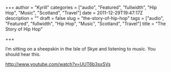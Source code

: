 +++
author = "Kyrill"
categories = ["audio", "Featured", "fullwidth", "Hip Hop", "Music", "Scotland", "Travel"]
date = 2011-12-29T19:47:17Z
description = ""
draft = false
slug = "the-story-of-hip-hop"
tags = ["audio", "Featured", "fullwidth", "Hip Hop", "Music", "Scotland", "Travel"]
title = "The Story of Hip Hop"

+++


I’m sitting on a sheepskin in the Isle of Skye and listening to music. You should hear this.

http://www.youtube.com/watch?v=UUT6b3sxSVs


